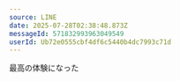 ```yaml
---
source: LINE
date: 2025-07-28T02:38:48.873Z
messageId: 571832993963049549
userId: Ub72e0555cbf4df6c5440b4dc7993c71d
---
```


最高の体験になった